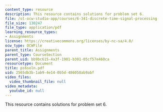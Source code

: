 ```yaml
---
content_type: resource
description: This resource contains solutions for problem set 6.
file: /ol-ocw-studio-app/courses/6-341-discrete-time-signal-processing-fall-2005/2565db3b1ab94e140b5d486058ab9abf_ps6soln.pdf
file_size: 130247
file_type: application/pdf
learning_resource_types:
- Assignments
license: https://creativecommons.org/licenses/by-nc-sa/4.0/
ocw_type: OCWFile
parent_title: Assignments
parent_type: CourseSection
parent_uid: bb9bc615-4a3f-1901-b301-05cf57e460ca
resourcetype: Document
title: ps6soln.pdf
uid: 2565db3b-1ab9-4e14-0b5d-486058ab9abf
video_files:
  video_thumbnail_file: null
video_metadata:
  youtube_id: null
---
```

This resource contains solutions for problem set 6.
